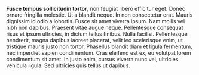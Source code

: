 **Fusce tempus sollicitudin tortor**, non feugiat libero efficitur eget. Donec ornare fringilla molestie. Ut a blandit neque. In non consectetur erat. Mauris dignissim id odio a lobortis. Fusce sit amet viverra ipsum. Nam mollis vel nibh non dapibus. Praesent vitae augue neque. Pellentesque consequat risus et ipsum ultricies, in dictum tellus finibus. Nulla facilisi. Pellentesque hendrerit, magna dapibus laoreet placerat, velit leo scelerisque enim, ut tristique mauris justo non tortor. Phasellus blandit diam et ligula fermentum, nec imperdiet sapien condimentum. Cras eleifend est ex, eu volutpat lorem condimentum sit amet. In justo enim, cursus viverra nunc vel, ultricies vehicula ligula. Sed ultricies quis tellus ut dapibus.